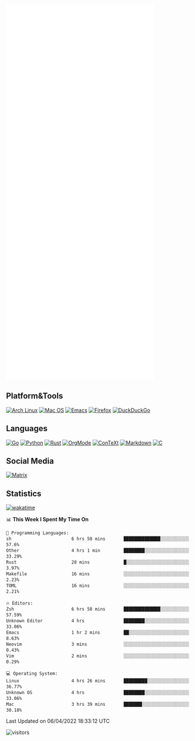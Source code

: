 ![Metrics](https://github.com/SteamedFish/SteamedFish/blob/master/github-metrics.svg)

## Platform&Tools

[![Arch Linux](https://img.shields.io/badge/ArchLinux-1793D1?logo=arch-linux&logoColor=fff&style=flat-square)](https://archlinux.org/)
[![Mac OS](https://img.shields.io/badge/MacOS-000000?style=flat-square&logo=macos&logoColor=F0F0F0)](https://www.apple.com/macos/)
[![Emacs](https://img.shields.io/badge/Emacs-%237F5AB6.svg?&style=flat-square&logo=gnu-emacs&logoColor=white)](https://www.gnu.org/software/emacs/)
[![Firefox](https://img.shields.io/badge/Firefox-FF7139?style=flat-square&logo=Firefox-Browser&logoColor=white)](https://firefox.com/)
[![DuckDuckGo](https://img.shields.io/badge/DuckDuckGo-DE5833?style=flat-square&logo=DuckDuckGo&logoColor=white)](https://duckduckgo.com/)

## Languages

[![Go](https://img.shields.io/badge/Golang-%2300ADD8.svg?style=flat-square&logo=go&logoColor=white)](https://golang.org/)
[![Python](https://img.shields.io/badge/Python-3670A0?style=flat-square&logo=python&logoColor=ffdd54)](https://www.python.org/)
[![Rust](https://img.shields.io/badge/Rust-%23000000.svg?style=flat-square&logo=rust&logoColor=white)](https://www.rust-lang.org/)
[![OrgMode](https://img.shields.io/badge/OrgMode-%23000000.svg?style=flat-square&logo=org&logoColor=white)](https://orgmode.org/)
[![ConTeXt](https://img.shields.io/badge/ConTeXt-%23008080.svg?style=flat-square&logo=latex&logoColor=white)](https://contextgarden.net/)
[![Markdown](https://img.shields.io/badge/MarkDown-%23000000.svg?style=flat-square&logo=markdown&logoColor=white)](https://daringfireball.net/projects/markdown/)
[![C](https://img.shields.io/badge/C-%2300599C.svg?style=flat-square&logo=c&logoColor=white)](https://www.iso.org/standard/74528.html)

## Social Media

[![Matrix](https://img.shields.io/badge/SteamedFish-2CA5E0?style=social&logo=matrix&logoColor=black)](https://matrix.to/#/@i:steamedfish.org)

## Statistics
[![wakatime](https://wakatime.com/badge/user/168280d6-fcf2-4b4f-ad3a-dc4612f35b38.svg)](https://wakatime.com/@168280d6-fcf2-4b4f-ad3a-dc4612f35b38)

<!--START_SECTION:waka-->
📊 **This Week I Spent My Time On** 

```text
💬 Programming Languages: 
sh                       6 hrs 58 mins       ██████████████░░░░░░░░░░░   57.6% 
Other                    4 hrs 1 min         ████████░░░░░░░░░░░░░░░░░   33.29% 
Rust                     28 mins             █░░░░░░░░░░░░░░░░░░░░░░░░   3.97% 
Makefile                 16 mins             ░░░░░░░░░░░░░░░░░░░░░░░░░   2.23% 
TOML                     16 mins             ░░░░░░░░░░░░░░░░░░░░░░░░░   2.21%

🔥 Editors: 
Zsh                      6 hrs 58 mins       ██████████████░░░░░░░░░░░   57.59% 
Unknown Editor           4 hrs               ████████░░░░░░░░░░░░░░░░░   33.06% 
Emacs                    1 hr 2 mins         ██░░░░░░░░░░░░░░░░░░░░░░░   8.63% 
Neovim                   3 mins              ░░░░░░░░░░░░░░░░░░░░░░░░░   0.43% 
Vim                      2 mins              ░░░░░░░░░░░░░░░░░░░░░░░░░   0.29%

💻 Operating System: 
Linux                    4 hrs 26 mins       █████████░░░░░░░░░░░░░░░░   36.77% 
Unknown OS               4 hrs               ████████░░░░░░░░░░░░░░░░░   33.06% 
Mac                      3 hrs 39 mins       ███████░░░░░░░░░░░░░░░░░░   30.18%

```


 Last Updated on 06/04/2022 18:33:12 UTC
<!--END_SECTION:waka-->

![visitors](https://visitor-badge.laobi.icu/badge?page_id=SteamedFish.SteamedFish)
